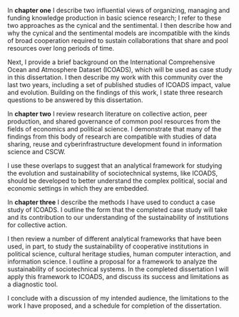 In **chapter one** I describe two influential views of organizing, managing and funding knowledge production in basic science research; I refer to these two approaches as the cynical and the sentimental. I then describe how and why the cynical and the sentimental models are incompatible with the kinds of broad cooperation required to sustain collaborations that share and pool resources over long periods of time. 

Next, I provide a brief background on the International Comprehensive Ocean and Atmosphere Dataset (ICOADS), which will be used as case study in this dissertation. I then describe my work with this community over the last two years, including a set of published studies of ICOADS impact, value and evolution. Building on the findings of this work, I state three research questions to be answered by this dissertation.

In **chapter two** I review research literature on collective action, peer production, and shared governance of common pool resources from the fields of economics and political science. I demonstrate that many of the findings from this body of research are compatible with studies of data sharing, reuse and cyberinfrastructure development found in information science and CSCW.  

I use these overlaps to suggest that an analytical framework for studying the evolution and sustainability of sociotechnical systems, like ICOADS, should be developed to better understand the complex political, social and economic settings in which they are embedded.

In **chapter three** I describe the methods I have used to conduct a case study of ICOADS. I outline the form that the completed case study will take and its contribution to our understanding of the sustainability of institutions for collective action. 

I then review a number of different analytical frameworks that have been used, in part, to study the sustainability of cooperative institutions in political science, cultural heritage studies, human computer interaction, and information science. I outline a proposal for a framework to analyze the sustainability of sociotechnical systems. In the completed dissertation I will apply this framework to ICOADS, and discuss its success and limitations as a diagnostic tool.   

I conclude with a discussion of my intended audience, the limitations to the work I have proposed, and a schedule for completion of the dissertation.
